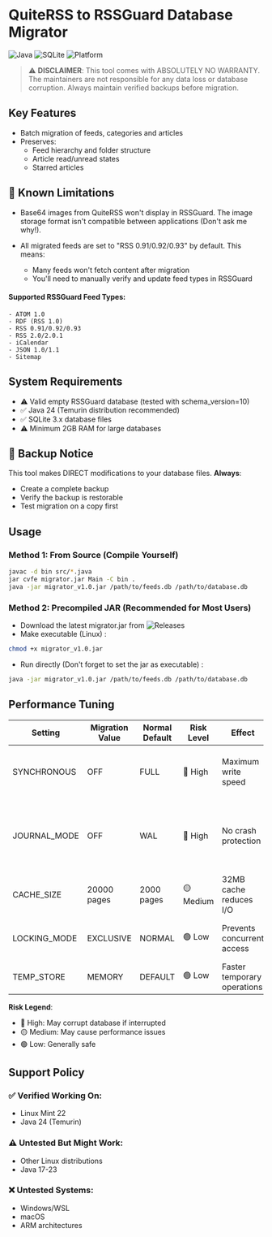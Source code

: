 # QuiteRSS to RSSGuard Database Migrator

![Java](https://img.shields.io/badge/Java-24-blue?logo=java) ![SQLite](https://img.shields.io/badge/SQLite-3.x-green?logo=sqlite) ![Platform](https://img.shields.io/badge/Linux_Mint-22_Cinnamon-mint?logo=linuxmint)

> :warning: **DISCLAIMER**: This tool comes with ABSOLUTELY NO WARRANTY. The maintainers are not responsible for any data loss or database corruption. Always maintain verified backups before migration.

## Key Features

- Batch migration of feeds, categories and articles
- Preserves:
  - Feed hierarchy and folder structure
  - Article read/unread states
  - Starred articles


## 🚫 Known Limitations
- Base64 images from QuiteRSS won't display in RSSGuard. The image storage format isn't compatible between applications (Don't ask me why!).


- All migrated feeds are set to "RSS 0.91/0.92/0.93" by default. This means:
    - Many feeds won't fetch content after migration
    - You'll need to manually verify and update feed types in RSSGuard

#### Supported RSSGuard Feed Types:
    - ATOM 1.0
    - RDF (RSS 1.0)
    - RSS 0.91/0.92/0.93
    - RSS 2.0/2.0.1
    - iCalendar
    - JSON 1.0/1.1
    - Sitemap

## System Requirements
- ⚠️ Valid empty RSSGuard database (tested with schema_version=10)
- ✅ Java 24 (Temurin distribution recommended)
- ✅ SQLite 3.x database files
- ⚠️ Minimum 2GB RAM for large databases


## 💾 Backup Notice
This tool makes DIRECT modifications to your database files. **Always**:
- Create a complete backup
- Verify the backup is restorable
- Test migration on a copy first


## Usage

### Method 1: From Source (Compile Yourself)
```bash
javac -d bin src/*.java
jar cvfe migrator.jar Main -C bin .
java -jar migrator_v1.0.jar /path/to/feeds.db /path/to/database.db
```

### Method 2: Precompiled JAR (Recommended for Most Users)
- Download the latest migrator.jar from ![Releases](https://github.com/RachidTagzen/quiteRSS-to-rssguard-database-migrator/releases)
- Make executable (Linux) :
```bash
chmod +x migrator_v1.0.jar
```
- Run directly (Don't forget to set the jar as executable) :
```bash
java -jar migrator_v1.0.jar /path/to/feeds.db /path/to/database.db
```

## Performance Tuning
 Setting | Migration Value | Normal Default | Risk Level | Effect | Description |
 |-----|-----|-----|-----|-----|-----|
 | SYNCHRONOUS | OFF | FULL | 🔴 High | Maximum write speed | Dangerous! Can corrupt database if system crashes |
 | JOURNAL_MODE | OFF | WAL | 🔴 High | No crash protection | More aggressive than MEMORY - removes all crash protection |
 | CACHE_SIZE | 20000 pages | 2000 pages | 🟡 Medium | 32MB cache reduces I/O | Increases memory usage |
 | LOCKING_MODE | EXCLUSIVE | NORMAL | 🟢 Low | Prevents concurrent access | Safe but blocks other processes |
 | TEMP_STORE | MEMORY | DEFAULT | 🟢 Low | Faster temporary operations | Uses RAM for temp storage |

**Risk Legend**:
- 🔴 High: May corrupt database if interrupted
- 🟡 Medium: May cause performance issues
- 🟢 Low: Generally safe


## Support Policy
### ✅ Verified Working On:
- Linux Mint 22
- Java 24 (Temurin)

### ⚠️ Untested But Might Work:
- Other Linux distributions
- Java 17-23

### ❌ Untested Systems:
- Windows/WSL
- macOS
- ARM architectures
